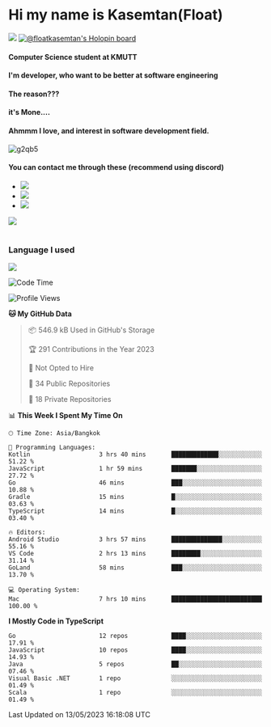 # Hi my name is Kasemtan(Float)
![](https://64.media.tumblr.com/9c2a8f831efe8da556ffbf89cebb52c9/b86c1ab833a37e32-93/s1280x1920/d000dc22f75df64be2bc150f5fa69c4f6df6bb07.gifv)
[![@floatkasemtan's Holopin board](https://holopin.me/floatkasemtan)](https://holopin.io/@floatkasemtan)
#### Computer Science student at KMUTT
#### I'm developer, who want to be better at software engineering
#### The reason???
#### it's Mone.... 
#### Ahmmm I love, and interest in software development field.
![g2qb5](https://user-images.githubusercontent.com/69688279/175812510-9235eaf7-72f7-40d3-b163-56efa9aa5c6b.gif)

#### You can contact me through these (recommend using discord)
- [![](https://img.shields.io/badge/Discord-5865F2?logo=Discord&logoColor=white)](https://discordapp.com/users/278155096225742848)
- [![](https://img.shields.io/badge/Facebook-1877F2?logo=facebook&logoColor=white)](https://www.facebook.com/float.teavasirichokchai/)
- [![](https://img.shields.io/badge/linkedin-0A66C2?logo=linkedin&logoColor=white)](https://www.linkedin.com/in/floatkasemtan/)

[![](https://github-readme-stats.vercel.app/api?username=FloatKasemtan&show_icons=true&theme=nightowl)]()
#
### Language I used
[![](https://github-readme-stats.vercel.app/api/top-langs/?username=FloatKasemtan&layout=compact&theme=nightowl)]()
<!--START_SECTION:waka-->
![Code Time](http://img.shields.io/badge/Code%20Time-1%2C106%20hrs%2012%20mins-blue)

![Profile Views](http://img.shields.io/badge/Profile%20Views-1-blue)

**🐱 My GitHub Data** 

> 📦 546.9 kB Used in GitHub's Storage 
 > 
> 🏆 291 Contributions in the Year 2023
 > 
> 🚫 Not Opted to Hire
 > 
> 📜 34 Public Repositories 
 > 
> 🔑 18 Private Repositories 
 > 
📊 **This Week I Spent My Time On** 

```text
🕑︎ Time Zone: Asia/Bangkok

💬 Programming Languages: 
Kotlin                   3 hrs 40 mins       █████████████░░░░░░░░░░░░   51.22 % 
JavaScript               1 hr 59 mins        ███████░░░░░░░░░░░░░░░░░░   27.72 % 
Go                       46 mins             ███░░░░░░░░░░░░░░░░░░░░░░   10.88 % 
Gradle                   15 mins             █░░░░░░░░░░░░░░░░░░░░░░░░   03.63 % 
TypeScript               14 mins             █░░░░░░░░░░░░░░░░░░░░░░░░   03.40 % 

🔥 Editors: 
Android Studio           3 hrs 57 mins       ██████████████░░░░░░░░░░░   55.16 % 
VS Code                  2 hrs 13 mins       ████████░░░░░░░░░░░░░░░░░   31.14 % 
GoLand                   58 mins             ███░░░░░░░░░░░░░░░░░░░░░░   13.70 % 

💻 Operating System: 
Mac                      7 hrs 10 mins       █████████████████████████   100.00 % 
```

**I Mostly Code in TypeScript** 

```text
Go                       12 repos            ████░░░░░░░░░░░░░░░░░░░░░   17.91 % 
JavaScript               10 repos            ████░░░░░░░░░░░░░░░░░░░░░   14.93 % 
Java                     5 repos             ██░░░░░░░░░░░░░░░░░░░░░░░   07.46 % 
Visual Basic .NET        1 repo              ░░░░░░░░░░░░░░░░░░░░░░░░░   01.49 % 
Scala                    1 repo              ░░░░░░░░░░░░░░░░░░░░░░░░░   01.49 % 
```




 Last Updated on 13/05/2023 16:18:08 UTC
<!--END_SECTION:waka-->
<!--
**FloatKasemtan/FloatKasemtan** is a ✨ _special_ ✨ repository because its `README.md` (this file) appears on your GitHub profile.

Here are some ideas to get you started:

- 🔭 I’m currently working on ...
- 🌱 I’m currently learning ...
- 👯 I’m looking to collaborate on ...
- 🤔 I’m looking for help with ...
- 💬 Ask me about ...
- 📫 How to reach me: ...
- 😄 Pronouns: ...
- ⚡ Fun fact: ...
-->
